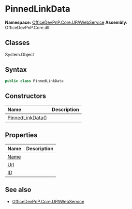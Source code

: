 # PinnedLinkData

**Namespace:** [OfficeDevPnP.Core.UPAWebService](OfficeDevPnP.Core.UPAWebService.md)
**Assembly:** OfficeDevPnP.Core.dll
## Classes
System.Object
## Syntax
```C#
public class PinnedLinkData
```
## Constructors
|**Name**|**Description**|
|:-----|:-----|
| [PinnedLinkData()](PinnedLinkDataconstructor1details.md) | 
## Properties
|**Name**|**Description**|
|:-----|:-----|
| [Name](PinnedLinkData.Name.md) | 
| [Url](PinnedLinkData.Url.md) | 
| [ID](PinnedLinkData.ID.md) | 
## See also
- [OfficeDevPnP.Core.UPAWebService](OfficeDevPnP.Core.UPAWebService.md)
